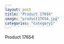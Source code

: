 ```yaml
---
layout: post
title: "Product 17654"
image: "product17654.jpg"
categories: "category1"
---
```

Product 17654

